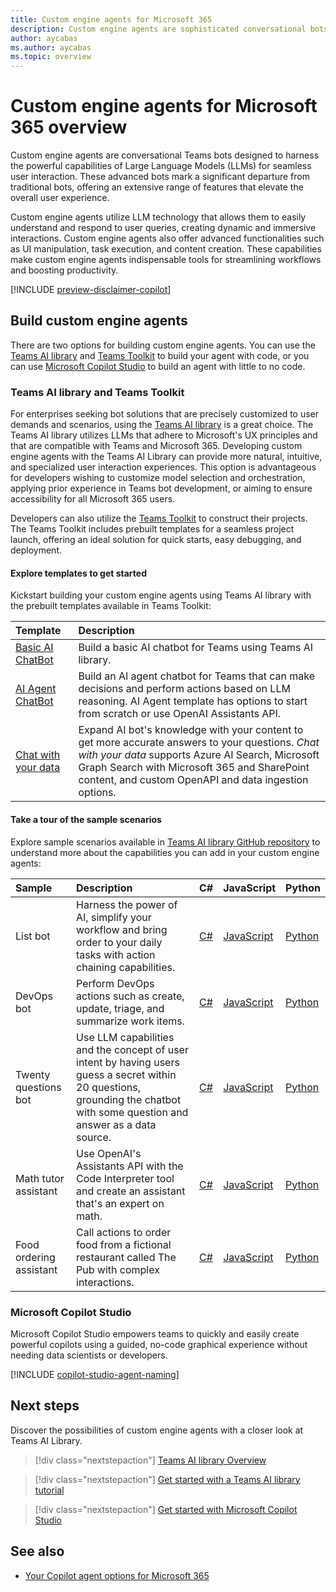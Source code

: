 ```yaml
---
title: Custom engine agents for Microsoft 365
description: Custom engine agents are sophisticated conversational bots designed to harness the powerful capabilities of Large Language Models (LLMs) for seamless user interaction.
author: aycabas
ms.author: aycabas
ms.topic: overview
---
```



# Custom engine agents for Microsoft 365 overview

Custom engine agents are conversational Teams bots designed to harness the powerful capabilities of Large Language Models (LLMs) for seamless user interaction. These advanced bots mark a significant departure from traditional bots, offering an extensive range of features that elevate the overall user experience.

Custom engine agents utilize LLM technology that allows them to easily understand and respond to user queries, creating dynamic and immersive interactions. Custom engine agents also offer advanced functionalities such as UI manipulation, task execution, and content creation. These capabilities make custom engine agents indispensable tools for streamlining workflows and boosting productivity.

[!INCLUDE [preview-disclaimer-copilot](includes/preview-disclaimer-copilot-no-license.md)]

## Build custom engine agents

There are two options for building custom engine agents. You can use the [Teams AI library](/microsoftteams/platform/bots/how-to/teams-conversational-ai/teams-conversation-ai-overview) and [Teams Toolkit](/microsoftteams/platform/toolkit/teams-toolkit-fundamentals) to build your agent with code, or you can use [Microsoft Copilot Studio](/microsoft-copilot-studio/fundamentals-get-started?context=/microsoft-365-copilot/extensibility/context) to build an agent with little to no code.

### Teams AI library and Teams Toolkit

For enterprises seeking bot solutions that are precisely customized to user demands and scenarios, using the [Teams AI library](/microsoftteams/platform/bots/how-to/teams-conversational-ai/teams-conversation-ai-overview) is a great choice. The Teams AI library utilizes LLMs that adhere to Microsoft's UX principles and that are compatible with Teams and Microsoft 365. Developing custom engine agents with the Teams AI Library can provide more natural, intuitive, and specialized user interaction experiences. This option is advantageous for developers wishing to customize model selection and orchestration, applying prior experience in Teams bot development, or aiming to ensure accessibility for all Microsoft 365 users.

Developers can also utilize the [Teams Toolkit](/microsoftteams/platform/toolkit/teams-toolkit-fundamentals) to construct their projects. The Teams Toolkit includes prebuilt templates for a seamless project launch, offering an ideal solution for quick starts, easy debugging, and deployment.

#### Explore templates to get started

Kickstart building your custom engine agents using Teams AI library with the prebuilt templates available in Teams Toolkit:

| Template | Description |
|:---------|:------------|
| [Basic AI ChatBot](/microsoftteams/platform/toolkit/build-a-basic-ai-chatbot-in-teams) | Build a basic AI chatbot for Teams using Teams AI library. |
| [AI Agent ChatBot](/microsoftteams/platform/toolkit/build-an-ai-agent-in-teams) | Build an AI agent chatbot for Teams that can make decisions and perform actions based on LLM reasoning. AI Agent template has options to start from scratch or use OpenAI Assistants API. |
| [Chat with your data](/microsoftteams/platform/toolkit/build-a-rag-bot-in-teams) | Expand AI bot's knowledge with your content to get more accurate answers to your questions. *Chat with your data* supports Azure AI Search, Microsoft Graph Search with Microsoft 365 and SharePoint content, and custom OpenAPI and data ingestion options.|

#### Take a tour of the sample scenarios

Explore sample scenarios available in [Teams AI library GitHub repository](https://github.com/microsoft/teams-ai) to understand more about the capabilities you can add in your custom engine agents:

| Sample      | Description | C# | JavaScript | Python |
|:------------|:------------|:---|:-----------|:-------|
| List bot | Harness the power of AI, simplify your workflow and bring order to your daily tasks with action chaining capabilities. | [C#](https://github.com/microsoft/teams-ai/tree/main/dotnet/samples/04.ai.d.chainedActions.listBot) | [JavaScript](https://github.com/microsoft/teams-ai/tree/main/js/samples/03.ai-concepts/d.chainedActions-listBot) |[Python](https://github.com/microsoft/teams-ai/tree/main/python/samples/04.ai.d.chainedActions.listBot)|
| DevOps bot | Perform DevOps actions such as create, update, triage, and summarize work items. | [C#](https://github.com/microsoft/teams-ai/tree/main/dotnet/samples/04.ai.e.chainedActions.devOpsBot) | [JavaScript](https://github.com/microsoft/teams-ai/tree/main/js/samples/04.ai-apps/b.devOpsBot) |[Python](https://github.com/microsoft/teams-ai/tree/main/python/samples/04.ai.e.chainedActions.devOpsBot)|
| Twenty questions bot | Use LLM capabilities and the concept of user intent by having users guess a secret within 20 questions, grounding the chatbot with some question and answer as a data source. | [C#](https://github.com/microsoft/teams-ai/tree/main/dotnet/samples/04.e.twentyQuestions) | [JavaScript](https://github.com/microsoft/teams-ai/tree/main/js/samples/03.ai-concepts/a.twentyQuestions) |[Python](https://github.com/microsoft/teams-ai/tree/main/python/samples/04.ai.a.twentyQuestions)|
| Math tutor assistant | Use OpenAI's Assistants API with the Code Interpreter tool and create an assistant that's an expert on math. | [C#](https://github.com/microsoft/teams-ai/tree/main/dotnet/samples/06.assistants.a.mathBot) | [JavaScript](https://github.com/microsoft/teams-ai/tree/main/js/samples/04.ai-apps/d.assistants-mathBot) |[Python](https://github.com/microsoft/teams-ai/tree/main/python/samples/06.assistants.a.mathBot)|
| Food ordering assistant | Call actions to order food from a fictional restaurant called The Pub with complex interactions. | [C#](https://github.com/microsoft/teams-ai/tree/main/dotnet/samples/06.assistants.b.orderBot) | [JavaScript](https://github.com/microsoft/teams-ai/tree/main/js/samples/04.ai-apps/e.assistants-orderBot) |[Python](https://github.com/microsoft/teams-ai/tree/main/python/samples/06.assistants.b.orderBot)|

### Microsoft Copilot Studio

Microsoft Copilot Studio empowers teams to quickly and easily create powerful copilots using a guided, no-code graphical experience without needing data scientists or developers.

[!INCLUDE [copilot-studio-agent-naming](includes/copilot-studio-agent-naming.md)]

## Next steps

Discover the possibilities of custom engine agents with a closer look at Teams AI Library.

> [!div class="nextstepaction"]
> [Teams AI library Overview](/microsoftteams/platform/bots/how-to/Teams%20conversational%20AI/teams-conversation-ai-overview?context=/microsoft-365-copilot/extensibility/context)

> [!div class="nextstepaction"]
> [Get started with a Teams AI library tutorial](/microsoftteams/platform/teams-ai-library-tutorial)

> [!div class="nextstepaction"]
> [Get started with Microsoft Copilot Studio](/microsoft-copilot-studio/fundamentals-get-started?context=/microsoft-365-copilot/extensibility/context)

## See also

- [Your Copilot agent options for Microsoft 365](decision-guide.md)
